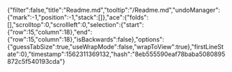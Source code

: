 {"filter":false,"title":"Readme.md","tooltip":"/Readme.md","undoManager":{"mark":-1,"position":-1,"stack":[]},"ace":{"folds":[],"scrolltop":0,"scrollleft":0,"selection":{"start":{"row":15,"column":18},"end":{"row":15,"column":18},"isBackwards":false},"options":{"guessTabSize":true,"useWrapMode":false,"wrapToView":true},"firstLineState":0},"timestamp":1562311369132,"hash":"8eb555590eaf78baba5080895872c5f540193cda"}